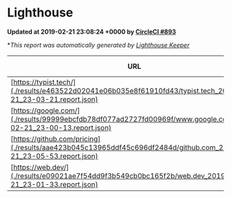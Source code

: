 
# Lighthouse

**Updated at 2019-02-21 23:08:24 +0000 by [CircleCI #893](https://circleci.com/gh/ItinerisLtd/lighthouse-keeper-example/893)**

**This report was automatically generated by [Lighthouse Keeper](https://github.com/itinerisltd/lighthouse-keeper)*

| URL | Performance | Accessibility | Best Practices | SEO | PWA | Updated At |
| --- | --- | --- | --- | --- | --- | --- |
| [https://typist.tech/](./results/e463522d02041e06b035e8f61910fd43/typist.tech_2019-02-21_23-03-21.report.json) | 0.88 |  |  |  |  | 2019-02-21T23:03:21.036Z |
| [https://google.com/](./results/99999ebcfdb78df077ad2727fd00969f/www.google.com_2019-02-21_23-00-13.report.json) | 0.96 | 0.71 | 0.93 | 0.8 | 0.58 | 2019-02-21T23:00:13.760Z |
| [https://github.com/pricing](./results/aae423b045c13965ddf45c696df2484d/github.com_2019-02-21_23-05-53.report.json) | 0.71 | 0.89 | 0.93 | 0.9 | 0.58 | 2019-02-21T23:05:53.606Z |
| [https://web.dev/](./results/e09021ae7f54dd9f3b549cb0bc165f2b/web.dev_2019-02-21_23-01-33.report.json) | 0.92 | 0.93 | 0.93 | 0.91 | 1 | 2019-02-21T23:01:33.238Z |
